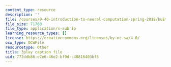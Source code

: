 ```yaml
---
content_type: resource
description: ''
file: /courses/9-40-introduction-to-neural-computation-spring-2018/buEtwpGvQpI_captions.vtt
file_size: 71760
file_type: application/x-subrip
learning_resource_types: []
license: https://creativecommons.org/licenses/by-nc-sa/4.0/
ocw_type: OCWFile
resourcetype: Other
title: 3play caption file
uid: 772ddb86-e7e6-46e2-bf9d-c40816403bf5
---
```


